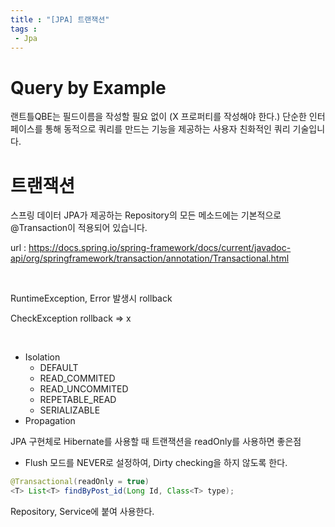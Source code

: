 ```yaml
---
title : "[JPA] 트랜잭션"
tags : 
 - Jpa
---
```




# Query by Example

랜트틀QBE는 필드이름을 작성할 필요 없이 (X 프로퍼티를 작성해야 한다.) 단순한 인터페이스를 통해 동적으로 쿼리를 만드는 기능을 제공하는 사용자 친화적인 쿼리 기술입니다.



# 트랜잭션

스프링 데이터 JPA가 제공하는 Repository의 모든 메소드에는 기본적으로 @Transaction이 적용되어 있습니다.

url : https://docs.spring.io/spring-framework/docs/current/javadoc-api/org/springframework/transaction/annotation/Transactional.html

<br/>

RuntimeException, Error 발생시 rollback

CheckException rollback => x

<br/>

* Isolation
  * DEFAULT
  * READ_COMMITED
  * READ_UNCOMMITED
  * REPETABLE_READ
  * SERIALIZABLE
* Propagation



JPA 구현체로 Hibernate를 사용할 때 트랜잭션을 readOnly를 사용하면 좋은점

* Flush 모드를 NEVER로 설정하여, Dirty checking을 하지 않도록 한다.

```java
@Transactional(readOnly = true)
<T> List<T> findByPost_id(Long Id, Class<T> type);
```

Repository, Service에 붙여 사용한다.
